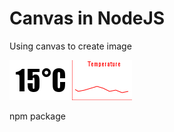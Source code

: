 # Canvas in NodeJS

Using canvas to create image

![currentTemp](images/temperature.png)
![grafiek](images/grafiek.png)

npm package